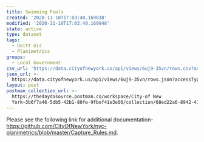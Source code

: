 ```yaml
---
title: Swimming Pools
created: '2020-11-10T17:03:40.169838'
modified: '2020-11-10T17:03:40.169848'
state: active
type: dataset
tags:
  - Doitt Gis
  - Planimetrics
groups:
  - Local Government
csv_url: 'https://data.cityofnewyork.us/api/views/6uj9-35vn/rows.csv?accessType=DOWNLOAD'
json_url: >-
  https://data.cityofnewyork.us/api/views/6uj9-35vn/rows.json?accessType=DOWNLOAD
layout: post
postman_collection_url: >-
  https://thedaydasource.postman.co/workspace/City-of New
  York~3b6f7a46-5db5-42b1-80fe-9fbef41e3e06/collection/68ed22a6-8942-4198-9b35-27efed836094
---
```

Please see the following link for additional documentation- https://github.com/CityOfNewYork/nyc-planimetrics/blob/master/Capture_Rules.md.
